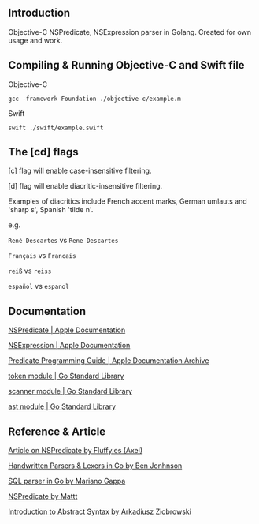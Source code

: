 ## Introduction

Objective-C NSPredicate, NSExpression parser in Golang. Created for own usage and work.

## Compiling & Running Objective-C and Swift file

Objective-C
```
gcc -framework Foundation ./objective-c/example.m
```

Swift
```
swift ./swift/example.swift
```

## The [cd] flags

[c] flag will enable case-insensitive filtering.

[d] flag will enable diacritic-insensitive filtering.

Examples of diacritics include French accent marks, German umlauts and 'sharp s', Spanish 'tilde n'.

e.g.

`René Descartes` vs `Rene Descartes`

`Français` vs `Francais`

`reiß` vs `reiss`

`español` vs `espanol`

## Documentation

[NSPredicate | Apple Documentation](https://developer.apple.com/documentation/foundation/nspredicate)

[NSExpression | Apple Documentation](https://developer.apple.com/documentation/foundation/nsexpression)

[Predicate Programming Guide | Apple Documentation Archive](https://developer.apple.com/library/archive/documentation/Cocoa/Conceptual/Predicates/AdditionalChapters/Introduction.html)

[token module | Go Standard Library](https://pkg.go.dev/go/token)

[scanner module | Go Standard Library](https://pkg.go.dev/go/scanner)

[ast module | Go Standard Library](https://pkg.go.dev/go/ast)


## Reference & Article

[Article on NSPredicate by Fluffy.es (Axel)](https://nspredicate.xyz/)

[Handwritten Parsers & Lexers in Go by Ben Jonhnson](https://blog.gopheracademy.com/advent-2014/parsers-lexers/)

[SQL parser in Go by Mariano Gappa](https://marianogappa.github.io/software/2019/06/05/lets-build-a-sql-parser-in-go/)

[NSPredicate by Mattt](https://nshipster.com/nspredicate/)

[Introduction to Abstract Syntax by Arkadiusz Ziobrowski](https://tech.ingrid.com/introduction-ast-golang/)
